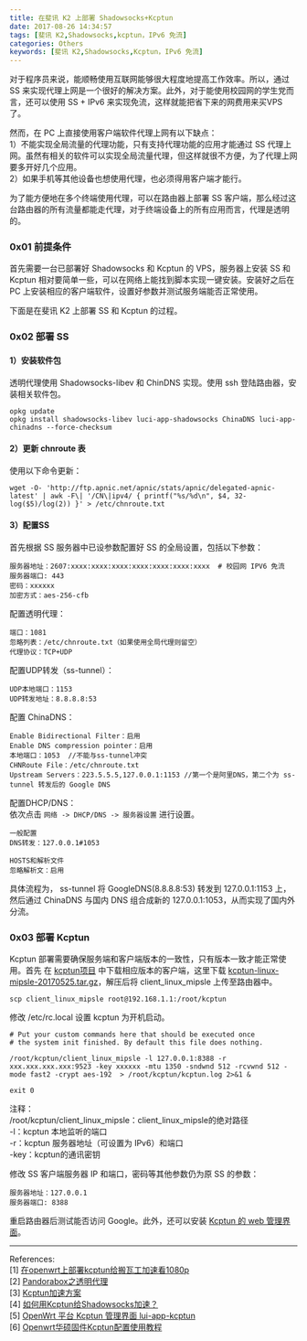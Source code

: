 ```yaml
---
title: 在斐讯 K2 上部署 Shadowsocks+Kcptun
date: 2017-08-26 14:34:57
tags: [斐讯 K2,Shadowsocks,kcptun，IPv6 免流]
categories: Others
keywords: [斐讯 K2,Shadowsocks,Kcptun，IPv6 免流]
---
```


对于程序员来说，能顺畅使用互联网能够很大程度地提高工作效率。所以，通过 SS 来实现代理上网是一个很好的解决方案。此外，对于能使用校园网的学生党而言，还可以使用 SS + IPv6 来实现免流，这样就能把省下来的网费用来买VPS了。

然而，在 PC 上直接使用客户端软件代理上网有以下缺点：    
1）不能实现全局流量的代理功能，只有支持代理功能的应用才能通过 SS 代理上网。虽然有相关的软件可以实现全局流量代理，但这样就很不方便，为了代理上网要多开好几个应用。    
2）如果手机等其他设备也想使用代理，也必须得用客户端才能行。

为了能方便地在多个终端使用代理，可以在路由器上部署 SS 客户端，那么经过这台路由器的所有流量都能走代理，对于终端设备上的所有应用而言，代理是透明的。

### **0x01 前提条件**    
首先需要一台已部署好 Shadowsocks 和 Kcptun 的 VPS，服务器上安装 SS 和 Kcptun 相对要简单一些，可以在网络上能找到脚本实现一键安装。安装好之后在 PC 上安装相应的客户端软件，设置好参数并测试服务端能否正常使用。

下面是在斐讯 K2 上部署 SS 和 Kcptun 的过程。

### **0x02 部署 SS**    
#### **1）安装软件包**    
透明代理使用 Shadowsocks-libev 和 ChinDNS 实现。使用 ssh 登陆路由器，安装相关软件包。
```
opkg update
opkg install shadowsocks-libev luci-app-shadowsocks ChinaDNS luci-app-chinadns --force-checksum
```
#### **2）更新 chnroute 表**    
使用以下命令更新：
```
wget -O- 'http://ftp.apnic.net/apnic/stats/apnic/delegated-apnic-latest' | awk -F\| '/CN\|ipv4/ { printf("%s/%d\n", $4, 32-log($5)/log(2)) }' > /etc/chnroute.txt
```
#### **3）配置SS**    
首先根据 SS 服务器中已设参数配置好 SS 的全局设置，包括以下参数：
```
服务器地址：2607:xxxx:xxxx:xxxx:xxxx:xxxx:xxxx:xxxx  # 校园网 IPV6 免流
服务器端口: 443
密码：xxxxxx
加密方式：aes-256-cfb
```

配置透明代理：
```
端口：1081
忽略列表：/etc/chnroute.txt（如果使用全局代理则留空）
代理协议：TCP+UDP
```

配置UDP转发（ss-tunnel）：
```
UDP本地端口：1153
UDP转发地址：8.8.8.8:53
```

配置 ChinaDNS：
```
Enable Bidirectional Filter：启用
Enable DNS compression pointer：启用
本地端口：1053  //不能与ss-tunnel冲突
CHNRoute File：/etc/chnroute.txt
Upstream Servers：223.5.5.5,127.0.0.1:1153 //第一个是阿里DNS，第二个为 ss-tunnel 转发后的 Google DNS
```

配置DHCP/DNS：    
依次点击 `网络 -> DHCP/DNS -> 服务器设置` 进行设置。
```
一般配置
DNS转发：127.0.0.1#1053

HOSTS和解析文件
忽略解析文：启用
```
具体流程为， ss-tunnel 将 GoogleDNS(8.8.8.8:53) 转发到 127.0.0.1:1153 上，然后通过 ChinaDNS 与国内 DNS 组合成新的 127.0.0.1:1053，从而实现了国内外分流。

### **0x03 部署 Kcptun**    
Kcptun 部署需要确保服务端和客户端版本的一致性，只有版本一致才能正常使用。首先
在 [kcptun项目](https://github.com/xtaci/kcptun/releases) 中下载相应版本的客户端，这里下载 [kcptun-linux-mipsle-20170525.tar.gz](https://github.com/xtaci/kcptun/releases/download/v20170525/kcptun-linux-mipsle-20170525.tar.gz)，解压后将 client_linux_mipsle 上传至路由器中。
```
scp client_linux_mipsle root@192.168.1.1:/root/kcptun
```
修改 /etc/rc.local 设置 kcptun 为开机启动。
```
# Put your custom commands here that should be executed once
# the system init finished. By default this file does nothing.

/root/kcptun/client_linux_mipsle -l 127.0.0.1:8388 -r xxx.xxx.xxx.xxx:9523 -key xxxxxx -mtu 1350 -sndwnd 512 -rcvwnd 512 -mode fast2 -crypt aes-192  > /root/kcptun/kcptun.log 2>&1 &

exit 0
```
注释：    
/root/kcptun/client_linux_mipsle：client_linux_mipsle的绝对路径    
-l：kcptun 本地监听的端口    
-r：kcptun 服务器地址（可设置为 IPv6）和端口    
-key：kcptun的通讯密钥

修改 SS 客户端服务器 IP 和端口，密码等其他参数仍为原 SS 的参数：
````
服务器地址：127.0.0.1
服务器端口: 8388
````
重启路由器后测试能否访问 Google。此外，还可以安装 [Kcptun 的 web 管理界面](https://blog.kuoruan.com/113.html)。
____
References:   
[1] [在openwrt上部署kcptun给搬瓦工加速看1080p](http://www.right.com.cn/forum/thread-202060-1-1.html)   
[2] [Pandorabox之透明代理](https://keyin.me/2017/02/07/Pandorabox-transparent-proxy/)    
[3] [Kcptun加速方案](https://blog.kuoruan.com/102.html)    
[4] [如何用Kcptun给Shadowsocks加速？](http://www.bwgcn.xyz/?p=159)    
[5] [OpenWrt 平台 Kcptun 管理界面 lui-app-kcptun](https://blog.kuoruan.com/113.html)    
[6] [Openwrt华硕固件Kcptun配置使用教程](http://aes.jypc.org/?p=19339)
